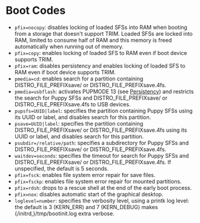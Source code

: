 # Boot Codes

* `pfix=nocopy`: disables locking of loaded SFSs into RAM when booting from a storage that doesn't support TRIM. Loaded SFSs are locked into RAM, limited to consume half of RAM and this memory is freed automatically when running out of memory.
* `pfix=copy`: enables locking of loaded SFS to RAM even if boot device supports TRIM.
* `pfix=ram`: disables persistency and enables locking of loaded SFS to RAM even if boot device supports TRIM.
* `pmedia=cd`: enables search for a partition containing DISTRO_FILE_PREFIXsave/ or DISTRO_FILE_PREFIXsave.4fs.
* `pmedia=usbflash`: activates PUPMODE 13 (see [Persistency](persistency.md)) and restricts the search for Puppy SFSs and DISTRO_FILE_PREFIXsave/ or DISTRO_FILE_PREFIXsave.4fs to USB devices.
* `pupsfs=UUID|label`: specifies the partition containing Puppy SFSs using its UUID or label, and disables search for this partition.
* `psave=UUID|label`: specifies the partition containing DISTRO_FILE_PREFIXsave/ or DISTRO_FILE_PREFIXsave.4fs using its UUID or label, and disables search for this partition.
* `psubdir=/relative/path`: specifies a subdirectory for Puppy SFSs and DISTRO_FILE_PREFIXsave/ or DISTRO_FILE_PREFIXsave.4fs.
* `waitdev=seconds`: specifies the timeout for search for Puppy SFSs and DISTRO_FILE_PREFIXsave/ or DISTRO_FILE_PREFIXsave.4fs. If unspecified, the default is 5 seconds.
* `pfix=fsck`: enables file system error repair for save files.
* `pfix=fsckp`: enables file system error repair for mounted partitions.
* `pfix=rdsh`: drops to a rescue shell at the end of the early boot process.
* `pfix=nox`: disables automatic start of the graphical desktop.
* `loglevel=number`: specifies the verbosity level, using a printk log level: the default is 3 (KERN_ERR) and 7 (KERN_DEBUG) makes {/initrd,}/tmp/bootinit.log extra verbose.
